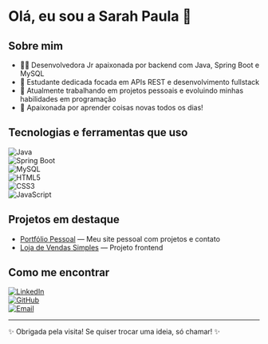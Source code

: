 # Olá, eu sou a Sarah Paula 👋


## Sobre mim
- 👩‍💻 Desenvolvedora Jr apaixonada por backend com Java, Spring Boot e MySQL  
- 🎯 Estudante dedicada focada em APIs REST e desenvolvimento fullstack  
- 🚀 Atualmente trabalhando em projetos pessoais e evoluindo minhas habilidades em programação  
- 🌱 Apaixonada por aprender coisas novas todos os dias!

## Tecnologias e ferramentas que uso

![Java](https://img.shields.io/badge/Java-ED8B00?style=for-the-badge&logo=java&logoColor=white)  
![Spring Boot](https://img.shields.io/badge/SpringBoot-6DB33F?style=for-the-badge&logo=spring&logoColor=white)  
![MySQL](https://img.shields.io/badge/MySQL-4479A1?style=for-the-badge&logo=mysql&logoColor=white)  
![HTML5](https://img.shields.io/badge/HTML5-E34F26?style=for-the-badge&logo=html5&logoColor=white)  
![CSS3](https://img.shields.io/badge/CSS3-1572B6?style=for-the-badge&logo=css3&logoColor=white)  
![JavaScript](https://img.shields.io/badge/JavaScript-F7DF1E?style=for-the-badge&logo=javascript&logoColor=black)

## Projetos em destaque
 
- [Portfólio Pessoal]([https://github.com/Sarahpaula/portfolio-pessoal](https://portifolio-2-rose.vercel.app/)) — Meu site pessoal com projetos e contato  
- [Loja de Vendas Simples]([https://github.com/Sarahpaula/loja-games](https://techstore-jet.vercel.app/)) — Projeto frontend 

## Como me encontrar

[![LinkedIn](https://img.shields.io/badge/-LinkedIn-0A66C2?style=for-the-badge&logo=linkedin&logoColor=white)](https://linkedin.com/in/sarahpaula)  
[![GitHub](https://img.shields.io/badge/-GitHub-181717?style=for-the-badge&logo=github&logoColor=white)](https://github.com/Sarahpaula)  
[![Email](https://img.shields.io/badge/-Email-D14836?style=for-the-badge&logo=gmail&logoColor=white)](mailto:seu-email@exemplo.com)  

---

✨ Obrigada pela visita! Se quiser trocar uma ideia, só chamar! ✨

